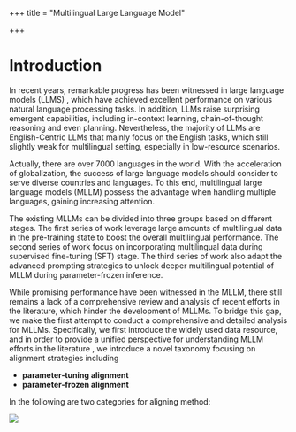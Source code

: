 +++
title = "Multilingual Large Language Model"

+++

# Introduction

In recent years, remarkable progress has been witnessed in large language models (LLMS) , which have achieved excellent performance on various natural language processing tasks. In addition, LLMs raise surprising emergent capabilities, including in-context learning, chain-of-thought reasoning and even planning. Nevertheless, the majority of LLMs are English-Centric LLMs that mainly focus on the English tasks, which still slightly weak for multilingual setting, especially in low-resource scenarios.

Actually, there are over 7000 languages in the world. With the acceleration of globalization, the success of large language models should consider to serve diverse countries and languages. To this end, multilingual large language models (MLLM) possess the advantage when handling multiple languages, gaining increasing attention.

The existing MLLMs can be divided into three groups based on different stages. The first series of work leverage large amounts of multilingual data in the pre-training state to boost the overall multilingual performance. The second series of work focus on incorporating multilingual data during supervised fine-tuning (SFT) stage. The third series of work also adapt the advanced prompting strategies to unlock deeper multilingual potential of MLLM during parameter-frozen inference.

While promising performance have been witnessed in the MLLM, there still remains a lack of a comprehensive review and analysis of recent efforts in the literature, which hinder the development of MLLMs. To bridge this gap, we make the first attempt to conduct a comprehensive and detailed analysis for MLLMs. Specifically, we first introduce the widely used data resource, and in order to provide a unified perspective for understanding MLLM efforts in the literature , we introduce a novel taxonomy focusing on alignment strategies including

- **parameter-tuning alignment**
- **parameter-frozen alignment**

In the following are two categories for aligning method:

<img src="images/intro.jpg" align="center" />



<!--

If you find this repository helpful for your work,  please kindly cite the following paper.

<pre>
---
</pre>
-->

